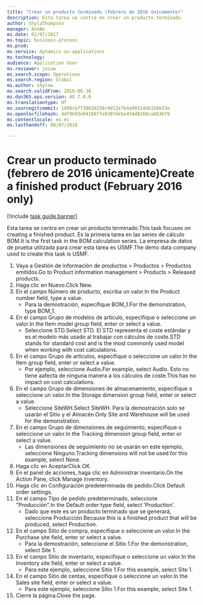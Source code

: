 ```yaml
--- 
title: "Crear un producto terminado (febrero de 2016 únicamente)"
description: Esta tarea se centra en crear un producto terminado.
author: ShylaThompson
manager: AnnBe
ms.date: 02/07/2017
ms.topic: business-process
ms.prod: 
ms.service: dynamics-ax-applications
ms.technology: 
audience: Application User
ms.reviewer: josaw
ms.search.scope: Operations
ms.search.region: Global
ms.author: shylaw
ms.search.validFrom: 2016-06-30
ms.dyn365.ops.version: AX 7.0.0
ms.translationtype: HT
ms.sourcegitcommit: 1d98cbff30620256c9d13e7b4a90314db150e33e
ms.openlocfilehash: 44f9693e04160ffe9307de5e454d8269ca883679
ms.contentlocale: es-es
ms.lasthandoff: 08/07/2018

---
```

# <a name="create-a-finished-product-february-2016-only"></a><span data-ttu-id="990c9-103">Crear un producto terminado (febrero de 2016 únicamente)</span><span class="sxs-lookup"><span data-stu-id="990c9-103">Create a finished product (February 2016 only)</span></span>

[!include [task guide banner](../../includes/task-guide-banner.md)]

<span data-ttu-id="990c9-104">Esta tarea se centra en crear un producto terminado.</span><span class="sxs-lookup"><span data-stu-id="990c9-104">This task focuses on creating a finished product.</span></span> <span data-ttu-id="990c9-105">Es la primera tarea en las series de cálculo BOM.</span><span class="sxs-lookup"><span data-stu-id="990c9-105">It is the first task in the BOM calculation series.</span></span> <span data-ttu-id="990c9-106">La empresa de datos de prueba utilizada para crear esta tarea es USMF.</span><span class="sxs-lookup"><span data-stu-id="990c9-106">The demo data company used to create this task is USMF.</span></span>

1. <span data-ttu-id="990c9-107">Vaya a Gestión de información de productos > Productos > Productos emitidos.</span><span class="sxs-lookup"><span data-stu-id="990c9-107">Go to Product information management > Products > Released products.</span></span>
2. <span data-ttu-id="990c9-108">Haga clic en Nuevo.</span><span class="sxs-lookup"><span data-stu-id="990c9-108">Click New.</span></span>
3. <span data-ttu-id="990c9-109">En el campo Número de producto, escriba un valor.</span><span class="sxs-lookup"><span data-stu-id="990c9-109">In the Product number field, type a value.</span></span>
    * <span data-ttu-id="990c9-110">Para la demostración, especifique BOM_1.</span><span class="sxs-lookup"><span data-stu-id="990c9-110">For the demonstration, type BOM_1.</span></span>  
4. <span data-ttu-id="990c9-111">En el campo Grupo de modelos de artículo, especifique o seleccione un valor.</span><span class="sxs-lookup"><span data-stu-id="990c9-111">In the Item model group field, enter or select a value.</span></span>
    * <span data-ttu-id="990c9-112">Seleccione STD.</span><span class="sxs-lookup"><span data-stu-id="990c9-112">Select STD.</span></span> <span data-ttu-id="990c9-113">El STD representa el coste estándar y es el modelo más usado al trabajar con cálculos de coste.</span><span class="sxs-lookup"><span data-stu-id="990c9-113">STD stands for standard cost and is the most commonly used model when working with cost calculations.</span></span>  
5. <span data-ttu-id="990c9-114">En el campo Grupo de artículos, especifique o seleccione un valor.</span><span class="sxs-lookup"><span data-stu-id="990c9-114">In the Item group field, enter or select a value.</span></span>
    * <span data-ttu-id="990c9-115">Por ejemplo, seleccione Audio.</span><span class="sxs-lookup"><span data-stu-id="990c9-115">For example, select Audio.</span></span> <span data-ttu-id="990c9-116">Esto no tiene aafecta de ninguna manera a los cálculos de coste.</span><span class="sxs-lookup"><span data-stu-id="990c9-116">This has no impact on cost calculations.</span></span>  
6. <span data-ttu-id="990c9-117">En el campo Grupo de dimensiones de almacenamiento, especifique o seleccione un valor.</span><span class="sxs-lookup"><span data-stu-id="990c9-117">In the Storage dimension group field, enter or select a value.</span></span>
    * <span data-ttu-id="990c9-118">Seleccione SiteWH.</span><span class="sxs-lookup"><span data-stu-id="990c9-118">Select SiteWH.</span></span> <span data-ttu-id="990c9-119">Para la demostración solo se usarán el Sitio y el Almacén.</span><span class="sxs-lookup"><span data-stu-id="990c9-119">Only Site and Warehouse will be used for the demonstration.</span></span>  
7. <span data-ttu-id="990c9-120">En el campo Grupo de dimensiones de seguimiento, especifique o seleccione un valor.</span><span class="sxs-lookup"><span data-stu-id="990c9-120">In the Tracking dimension group field, enter or select a value.</span></span>
    * <span data-ttu-id="990c9-121">Las dimensiones de seguimiento no se usarán en este ejemplo, seleccione Ninguno.</span><span class="sxs-lookup"><span data-stu-id="990c9-121">Tracking dimensions will not be used for this example, select None.</span></span>  
8. <span data-ttu-id="990c9-122">Haga clic en Aceptar</span><span class="sxs-lookup"><span data-stu-id="990c9-122">Click OK.</span></span>
9. <span data-ttu-id="990c9-123">En el panel de acciones, haga clic en Administrar inventario.</span><span class="sxs-lookup"><span data-stu-id="990c9-123">On the Action Pane, click Manage inventory.</span></span>
10. <span data-ttu-id="990c9-124">Haga clic en Configuración predeterminada de pedido.</span><span class="sxs-lookup"><span data-stu-id="990c9-124">Click Default order settings.</span></span>
11. <span data-ttu-id="990c9-125">En el campo Tipo de pedido predeterminado, seleccione "Producción".</span><span class="sxs-lookup"><span data-stu-id="990c9-125">In the Default order type field, select 'Production'.</span></span>
    * <span data-ttu-id="990c9-126">Dado que este es un producto terminado que se generará, seleccione Producción.</span><span class="sxs-lookup"><span data-stu-id="990c9-126">Because this is a finished product that will be produced, select Production.</span></span>  
12. <span data-ttu-id="990c9-127">En el campo Sitio de compra, especifique o seleccione un valor.</span><span class="sxs-lookup"><span data-stu-id="990c9-127">In the Purchase site field, enter or select a value.</span></span>
    * <span data-ttu-id="990c9-128">Para la demostración, seleccione el Sitio 1.</span><span class="sxs-lookup"><span data-stu-id="990c9-128">For the demonstration, select Site 1.</span></span>  
13. <span data-ttu-id="990c9-129">En el campo Sitio de inventario, especifique o seleccione un valor.</span><span class="sxs-lookup"><span data-stu-id="990c9-129">In the Inventory site field, enter or select a value.</span></span>
    * <span data-ttu-id="990c9-130">Para este ejemplo, seleccione Sitio 1.</span><span class="sxs-lookup"><span data-stu-id="990c9-130">For this example, select Site 1.</span></span>  
14. <span data-ttu-id="990c9-131">En el campo Sitio de centas, especifique o seleccione un valor.</span><span class="sxs-lookup"><span data-stu-id="990c9-131">In the Sales site field, enter or select a value.</span></span>
    * <span data-ttu-id="990c9-132">Para este ejemplo, seleccione Sitio 1.</span><span class="sxs-lookup"><span data-stu-id="990c9-132">For this example, select Site 1.</span></span>  
15. <span data-ttu-id="990c9-133">Cierre la página.</span><span class="sxs-lookup"><span data-stu-id="990c9-133">Close the page.</span></span>


